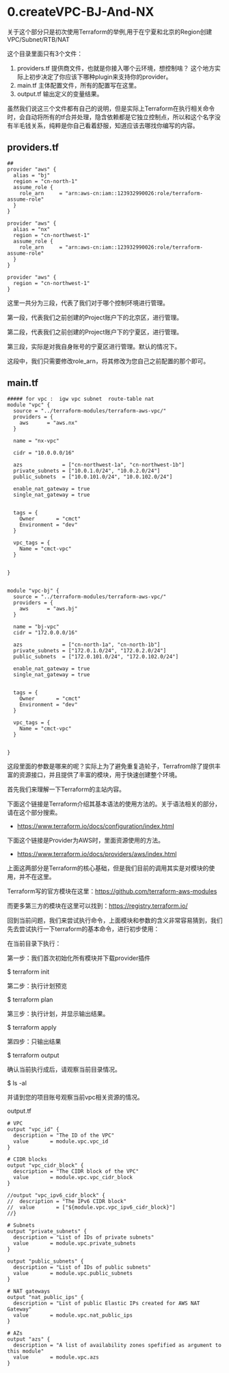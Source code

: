 # 0.createVPC-BJ-And-NX

关于这个部分只是初次使用Terraform的举例,用于在宁夏和北京的Region创建VPC/Subnet/RTB/NAT



这个目录里面只有3个文件：

1. providers.tf         提供商文件，也就是你接入哪个云环境，想控制啥？  这个地方实际上初步决定了你应该下哪种plugin来支持你的provider。
2. main.tf                主体配置文件，所有的配置写在这里。
3. output.tf             输出定义的变量结果。



虽然我们说这三个文件都有自己的说明，但是实际上Terraform在执行相关命令时，会自动将所有的tf合并处理，隐含依赖都是它独立控制点，所以和这个名字没有半毛钱关系，纯粹是你自己看着舒服，知道应该去哪找你编写的内容。

## providers.tf

```shell
##
provider "aws" {
  alias = "bj"
  region = "cn-north-1"
  assume_role {
    role_arn     = "arn:aws-cn:iam::123932990026:role/terraform-assume-role"
  }
}

provider "aws" {
  alias = "nx"
  region = "cn-northwest-1"
  assume_role {
    role_arn     = "arn:aws-cn:iam::123932990026:role/terraform-assume-role"
  }
}

provider "aws" {
  region = "cn-northwest-1"
}
```

这里一共分为三段，代表了我们对于哪个控制环境进行管理。

第一段，代表我们之前创建的Project账户下的北京区，进行管理。

第二段，代表我们之前创建的Project账户下的宁夏区，进行管理。

第三段，实际是对我自身账号的宁夏区进行管理。默认的情况下。



这段中，我们只需要修改role_arn，将其修改为您自己之前配置的那个即可。



## main.tf

```shell
##### for vpc :  igw vpc subnet  route-table nat
module "vpc" {
  source = "../terraform-modules/terraform-aws-vpc/"
  providers = {
    aws      = "aws.nx"
  }

  name = "nx-vpc"

  cidr = "10.0.0.0/16"

  azs             = ["cn-northwest-1a", "cn-northwest-1b"]
  private_subnets = ["10.0.1.0/24", "10.0.2.0/24"]
  public_subnets  = ["10.0.101.0/24", "10.0.102.0/24"]

  enable_nat_gateway = true
  single_nat_gateway = true


  tags = {
    Owner       = "cmct"
    Environment = "dev"
  }

  vpc_tags = {
    Name = "cmct-vpc"
  }


}


module "vpc-bj" {
  source = "../terraform-modules/terraform-aws-vpc/"
  providers = {
    aws      = "aws.bj"
  }

  name = "bj-vpc"
  cidr = "172.0.0.0/16"

  azs             = ["cn-north-1a", "cn-north-1b"]
  private_subnets = ["172.0.1.0/24", "172.0.2.0/24"]
  public_subnets  = ["172.0.101.0/24", "172.0.102.0/24"]

  enable_nat_gateway = true
  single_nat_gateway = true


  tags = {
    Owner       = "cmct"
    Environment = "dev"
  }

  vpc_tags = {
    Name = "cmct-vpc"
  }


}

```



这段里面的参数是哪来的呢？实际上为了避免重复造轮子，Terrafrom除了提供丰富的资源接口，并且提供了丰富的模块，用于快速创建整个环境。

首先我们来理解一下Terraform的主站内容。



下面这个链接是Terraform介绍其基本语法的使用方法的。关于语法相关的部分，请在这个部分搜索。

- https://www.terraform.io/docs/configuration/index.html

下面这个链接是Provider为AWS时，里面资源使用的方法。

- https://www.terraform.io/docs/providers/aws/index.html



上面这两部分是Terraform的核心基础，但是我们目前的调用其实是对模块的使用，并不在这里。

Terraform写的官方模块在这里：https://github.com/terraform-aws-modules

而更多第三方的模块在这里可以找到：https://registry.terraform.io/





回到当前问题，我们来尝试执行命令，上面模块和参数的含义非常容易猜到，我们先去尝试执行一下terraform的基本命令，进行初步使用：



在当前目录下执行：



第一步：我们首次初始化所有模块并下载provider插件

$ terraform init 

第二步：执行计划预览

$ terraform plan

第三步：执行计划，并显示输出结果。

$ terraform apply

第四步：只输出结果

$ terraform output



确认当前执行成后，请观察当前目录情况。

$ ls -al





并请到您的项目账号观察当前vpc相关资源的情况。









output.tf

```shell
# VPC
output "vpc_id" {
  description = "The ID of the VPC"
  value       = module.vpc.vpc_id
}

# CIDR blocks
output "vpc_cidr_block" {
  description = "The CIDR block of the VPC"
  value       = module.vpc.vpc_cidr_block
}

//output "vpc_ipv6_cidr_block" {
//  description = "The IPv6 CIDR block"
//  value       = ["${module.vpc.vpc_ipv6_cidr_block}"]
//}

# Subnets
output "private_subnets" {
  description = "List of IDs of private subnets"
  value       = module.vpc.private_subnets
}

output "public_subnets" {
  description = "List of IDs of public subnets"
  value       = module.vpc.public_subnets
}

# NAT gateways
output "nat_public_ips" {
  description = "List of public Elastic IPs created for AWS NAT Gateway"
  value       = module.vpc.nat_public_ips
}

# AZs
output "azs" {
  description = "A list of availability zones spefified as argument to this module"
  value       = module.vpc.azs
}

```

